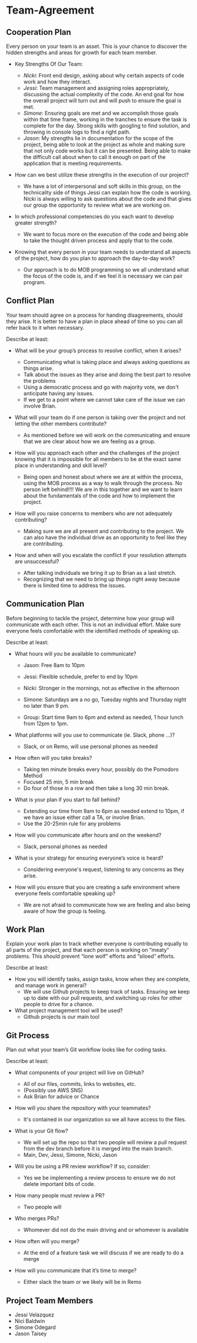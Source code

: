 # Team-Agreement

## Cooperation Plan

Every person on your team is an asset. This is your chance to discover the hidden strengths and areas for growth for each team member.

- Key Strengths Of Our Team:
  - *Nicki*: Front end design, asking about why certain aspects of code work and how they interact.
  - *Jessi*: Team management and assigning roles appropriately, discussing the actual complexity of the code. An end goal for how the overall project will turn out and will push to ensure the goal is met.
  - *Simone*: Ensuring goals are met and we accomplish those goals within that time frame, working in the tranches to ensure the task is complete for the day. Strong skills with googling to find solution, and throwing in console logs to find a right path.
  - *Jason*: My strengths lie in documentation for the scope of the project, being able to look at the project as whole and making sure that not only code works but it can be presented. Being able to make the difficult call about when to call it enough on part of the application that is meeting requirements.

- How can we best utilize these strengths in the execution of our project?
  - We have a lot of interpersonal and soft skills in this group, on the technicality side of things Jessi can explain how the code is working. Nicki is always willing to ask questions about the code and that gives our group the opportunity to review what we are working on. 

- In which professional competencies do you each want to develop greater strength?
  - We want to focus more on the execution of the code and being able to take the thought driven process and apply that to the code. 

- Knowing that every person in your team needs to understand all aspects of the project, how do you plan to approach the day-to-day work?
  - Our approach is to do MOB programming so we all understand what the focus of the code is, and if we feel it is necessary we can pair program.

## Conflict Plan

Your team should agree on a process for handing disagreements, should they arise. It is better to have a plan in place ahead of time so you can all refer back to it when necessary.

Describe at least:

- What will be your group’s process to resolve conflict, when it arises?
  - Communicating what is taking place and always asking questions as things arise.
  - Talk about the issues as they arise and doing the best part to resolve the problems
  - Using a democratic process and go with majority vote, we don't anticipate having any issues.
  - If we get to a point where we cannot take care of the issue we can involve Brian.

- What will your team do if one person is taking over the project and not letting the other members contribute?
  - As mentioned before we will work on the communicating and ensure that we are clear about how we are feeling as a group.

- How will you approach each other and the challenges of the project knowing that it is impossible for all members to be at the exact same place in understanding and skill level?
  - Being open and honest about where we are at within the process, using the MOB process as a way to walk through the process. No person left behind!!!! We are in this together and we want to learn about the fundamentals of the code and how to implement the project.

- How will you raise concerns to members who are not adequately contributing?
  - Making sure we are all present and contributing to the project. We can also have the individual drive as an opportunity to feel like they are contributing.

- How and when will you escalate the conflict if your resolution attempts are unsuccessful?
  - After talking individuals we bring it up to Brian as a last stretch.
  - Recognizing that we need to bring up things right away because there is limited time to address the issues. 

## Communication Plan

Before beginning to tackle the project, determine how your group will communicate with each other. This is not an individual effort. Make sure everyone feels comfortable with the identified methods of speaking up.

Describe at least:

- What hours will you be available to communicate?
  - Jason: Free 8am to 10pm
  - Jessi: Flexible schedule, prefer to end by 10pm
  - Nicki: Stronger in the mornings, not as effective in the afternoon
  - Simone: Saturdays are a no go, Tuesday nights and Thursday night no later than 9 pm.

  - Group: Start time 9am to 6pm and extend as needed, 1 hour lunch from 12pm to 1pm.

- What platforms will you use to communicate (ie. Slack, phone …)?
  - Slack, or on Remo, will use personal phones as needed

- How often will you take breaks?
  - Taking ten minute breaks every hour, possibly do the Pomodoro Method
  - Focused 25 min, 5 min break
  - Do four of those in a row and then take a long 30 min break.

- What is your plan if you start to fall behind?
  - Extending our time from 9am to 6pm as needed extend to 10pm, if we have an issue either call a TA, or involve Brian.
  - Use the 20-25min rule for any problems

- How will you communicate after hours and on the weekend?
  - Slack, personal phones as needed

- What is your strategy for ensuring everyone’s voice is heard?
  - Considering everyone's request, listening to any concerns as they arise.

- How will you ensure that you are creating a safe environment where everyone feels comfortable speaking up?
  - We are not afraid to communicate how we are feeling and also being aware of how the group is feeling.

## Work Plan

Explain your work plan to track whether everyone is contributing equally to all parts of the project, and that each person is working on “meaty” problems. This should prevent “lone wolf” efforts and “siloed” efforts.

Describe at least:

- How you will identify tasks, assign tasks, know when they are complete, and manage work in general?
  - We will use Github projects to keep track of tasks. Ensuring we keep up to date with our pull requests, and switching up roles for other people to drive for a chance.
- What project management tool will be used?
  - Github projects is our main tool

## Git Process

Plan out what your team’s Git workflow looks like for coding tasks.

Describe at least:

- What components of your project will live on GitHub?
  
  - All of our files, commits, links to websites, etc.
  - (Possibly use AWS SNS)
  - Ask Brian for advice or Chance

- How will you share the repository with your teammates?
  - It's contained in our organization so we all have access to the files.

- What is your Git flow?
  - We will set up the repo so that two people will review a pull request from the dev branch before it is merged into the main branch.
  - Main, Dev, Jessi, Simone, Nicki, Jason

- Will you be using a PR review workflow? If so, consider:
  - Yes we be implementing a review process to ensure we do not delete important bits of code.

- How many people must review a PR?
  - Two people will

- Who merges PRs?
  - Whomever did not do the main driving and or whomever is available

- How often will you merge?
  - At the end of a feature task we will discuss if we are ready to do a merge

- How will you communicate that it’s time to merge?
  - Either slack the team or we likely will be in Remo

## Project Team Members

- Jessi Velazquez
- Nici Baldwin
- Simone Odegard
- Jason Taisey